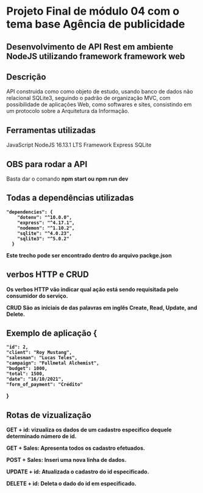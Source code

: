 # Projeto Final de módulo 04 com o tema base Agência de publicidade

## Desenvolvimento de API Rest em ambiente NodeJS utilizando framework framework web

## Descrição
API construida como como objeto de estudo, usando banco de dados não relacional SQLite3, seguindo o padrão de organização MVC, com possibilidade de aplicações Web, como softwares e sites, consistindo em um protocolo sobre a Arquitetura da Informação.

## Ferramentas utilizadas
JavaScript
NodeJS 16.13.1 LTS
Framework Express
SQLite

## OBS para rodar a API
Basta dar o comando <b>npm start <b> ou <b>npm run dev<b>

## Todas a dependências utilizadas
```
"dependencies": {
    "dotenv": "^10.0.0",
    "express": "^4.17.1",
    "nodemon": "^1.10.2",
    "sqlite": "^4.0.23",
    "sqlite3": "^5.0.2"
  }
  ```
  Este trecho pode ser encontrado dentro do arquivo <b>packge.json<b>

## verbos HTTP e CRUD
Os <b>verbos HTTP<b> vão indicar qual ação está sendo requisitada pelo consumidor do serviço.

<b>CRUD<b>
São as iniciais de das palavras em inglês Create, Read, Update, and Delete.

## Exemplo de aplicação {
    "id": 2,
    "client": "Roy Mustang",
    "salesman": "Lucas Teles",
    "campaign": "Fullmetal Alchemist",
    "budget": 1000,
    "total": 1500,
    "date": "16/10/2021",
    "form_of_payment": "Crédito"
  }
## Rotas de vizualização
GET + id: vizualiza os dados de um cadastro especifico dequele determinado número de id.

GET + Sales: Apresenta todos os cadastro efetuados.

POST + Sales: Inseri uma nova linha de dados.

UPDATE + id: Atualizada o cadastro do id especificado.

DELETE + id: Deleta o dado do id em especificado.
